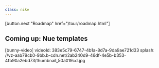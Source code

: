 ```yaml
---
class: nike
---
```


[button.next "Roadmap" href="/tour/roadmap.html"]

## Coming up: Nue templates

[bunny-video]
  videoId: 383e5c79-6747-4b1a-8d7a-9da9ae721d33
  splash: //vz-aab79cb0-9bb.b-cdn.net/2ab240d9-46df-4e5b-b353-4fb90a2ebd73/thumbnail_50a019cd.jpg
